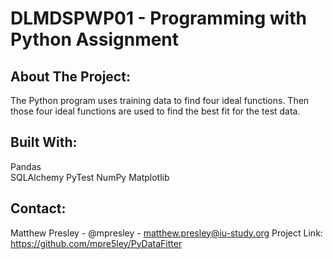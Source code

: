# DLMDSPWP01 - Programming with Python Assignment

## About The Project:

The Python program uses training data to find four ideal functions. Then those four ideal functions are used to find the best fit for the test data.

## Built With:

Pandas\
SQLAlchemy
PyTest
NumPy
Matplotlib

## Contact:

Matthew Presley - @mpresley - matthew.presley@iu-study.org
Project Link: https://github.com/mpre5ley/PyDataFitter
